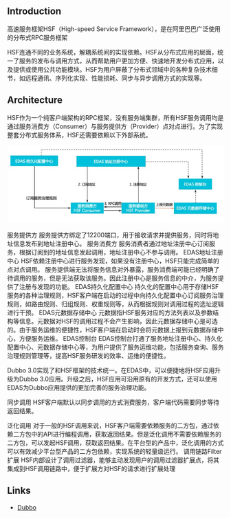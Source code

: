 ## Introduction
高速服务框架HSF（High-speed Service Framework），是在阿里巴巴广泛使用的分布式RPC服务框架

HSF连通不同的业务系统，解耦系统间的实现依赖。HSF从分布式应用的层面，统一了服务的发布与调用方式，从而帮助用户更加方便、快速地开发分布式应用，以及提供或使用公共功能模块。HSF为用户屏蔽了分布式领域中的各种复杂技术细节，如远程通讯、序列化实现、性能损耗、同步与异步调用方式的实现等。




## Architecture


HSF作为一个纯客户端架构的RPC框架，没有服务端集群，所有HSF服务调用均是通过服务消费方（Consumer）与服务提供方（Provider）点对点进行。为了实现整套分布式服务体系，HSF还需要依赖以下外部系统。


![](./img/Architecture.png)




服务提供方
服务提供方绑定了12200端口，用于接收请求并提供服务，同时将地址信息发布到地址注册中心。
服务消费方
服务消费者通过地址注册中心订阅服务，根据订阅到的地址信息发起调用，地址注册中心不参与调用。
EDAS地址注册中心
HSF依赖注册中心进行服务发现，如果没有注册中心，HSF只能完成简单的点对点调用。
服务提供端无法将服务信息对外暴露，服务消费端可能已经明确了待调用的服务，但是无法获取该服务。因此注册中心是服务信息的中介，为服务提供了注册与发现的功能。
EDAS持久化配置中心
持久化的配置中心用于存储HSF服务的各种治理规则，HSF客户端在启动的过程中向持久化配置中心订阅服务治理规则，如路由规则、归组规则、权重规则等，从而根据规则对调用过程的选址逻辑进行干预。
EDAS元数据存储中心
元数据指HSF服务对应的方法列表以及参数结构等信息。元数据对HSF的调用过程不会产生影响，因此元数据存储中心是可选的。由于服务运维的便捷性，HSF客户端在启动时会将元数据上报到元数据存储中心，方便服务运维。
EDAS控制台
EDAS控制台打通了服务地址注册中心、持久化配置中心、元数据存储中心等，为用户提供了服务运维功能，包括服务查询、服务治理规则管理等，提高HSF服务研发的效率、运维的便捷性。




Dubbo 3.0实现了和HSF框架的技术统一。在EDAS中，可以便捷地将HSF应用升级为Dubbo 3.0应用。升级之后，HSF应用可沿用原有的开发方式，还可以使用EDAS为Dubbo应用提供的更加完善的服务治理功能。





同步调用
HSF客户端默认以同步调用的方式消费服务，客户端代码需要同步等待返回结果。



泛化调用
对于一般的HSF调用来说，HSF客户端需要依赖服务的二方包，通过依赖二方包中的API进行编程调用，获取返回结果。但是泛化调用不需要依赖服务的二方包，可以发起HSF调用，获取返回结果。在平台型的产品中，泛化调用的方式可以有效减少平台型产品的二方包依赖，实现系统的轻量级运行。
调用链路Filter扩展
HSF内部设计了调用过滤器，能够主动发现用户的调用过滤器扩展点，将其集成到HSF调用链路中，便于扩展方对HSF的请求进行扩展处理





## Links

- [Dubbo](/docs/CS/Java/Dubbo/Dubbo.md)
